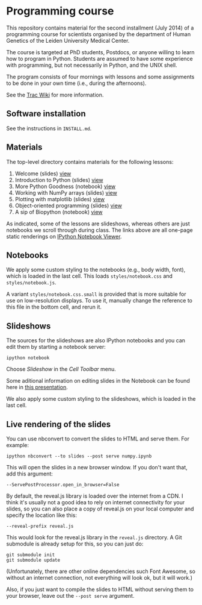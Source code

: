 Programming course
==================

This repository contains material for the second installment (July 2014) of a
programming course for scientists organised by the department of Human
Genetics of the Leiden University Medical Center.

The course is targeted at PhD students, Postdocs, or anyone willing to learn
how to program in Python. Students are assumed to have some experience with
programming, but not necessarily in Python, and the UNIX shell.

The program consists of four mornings with lessons and some assignments to
be done in your own time (i.e., during the afternoons).

See the
[Trac Wiki](https://humgenprojects.lumc.nl/trac/humgenprojects/wiki/ProgrammingCourse)
for more information.


Software installation
---------------------

See the instructions in `INSTALL.md`.


Materials
---------

The top-level directory contains materials for the following lessons:

1. Welcome (slides) [view](http://nbviewer.ipython.org/urls/git.lumc.nl/humgen/programming-course/raw/master/welcome.ipynb)
2. Introduction to Python (slides) [view](http://nbviewer.ipython.org/urls/git.lumc.nl/humgen/programming-course/raw/master/python.ipynb)
3. More Python Goodness (notebook) [view](http://nbviewer.ipython.org/urls/git.lumc.nl/humgen/programming-course/raw/master/more-python.ipynb)
4. Working with NumPy arrays (slides) [view](http://nbviewer.ipython.org/urls/git.lumc.nl/humgen/programming-course/raw/master/numpy.ipynb)
5. Plotting with matplotlib (slides) [view](http://nbviewer.ipython.org/urls/git.lumc.nl/humgen/programming-course/raw/master/matplotlib.ipynb)
6. Object-oriented programming (slides) [view](http://nbviewer.ipython.org/urls/git.lumc.nl/humgen/programming-course/raw/master/classes.ipynb)
7. A sip of Biopython (notebook) [view](http://nbviewer.ipython.org/urls/git.lumc.nl/humgen/programming-course/raw/master/biopython.ipynb)

As indicated, some of the lessons are slideshows, whereas others are just
notebooks we scroll through during class. The links above are all one-page
static renderings on [IPython Notebook Viewer](http://nbviewer.ipython.org/).


Notebooks
---------

We apply some custom styling to the notebooks (e.g., body width, font), which
is loaded in the last cell. This loads `styles/notebook.css` and
`styles/notebook.js`.

A variant `styles/notebook.css.small` is provided that is more suitable for
use on low-resolution displays. To use it, manually change the reference to
this file in the bottom cell, and rerun it.


Slideshows
----------

The sources for the slideshows are also IPython notebooks and you can edit
them by starting a notebook server:

    ipython notebook

Choose *Slideshow* in the *Cell Toolbar* menu.

Some aditional information on editing slides in the Notebook can be found
here in
[this presentation](http://www.slideviper.oquanta.info/tutorial/slideshow_tutorial_slides.html).

We also apply some custom styling to the slideshows, which is loaded in the
last cell.


Live rendering of the slides
----------------------------

You can use nbconvert to convert the slides to HTML and serve them. For
example:

    ipython nbconvert --to slides --post serve numpy.ipynb

This will open the slides in a new browser window. If you don't want that, add
this argument:

    --ServePostProcessor.open_in_browser=False

By default, the reveal.js library is loaded over the internet from a CDN. I
think it's usually not a good idea to rely on internet connectivity for your
slides, so you can also place a copy of reveal.js on your local computer and
specify the location like this:

    --reveal-prefix reveal.js

This would look for the reveal.js library in the `reveal.js` directory. A Git
submodule is already setup for this, so you can just do:

    git submodule init
    git submodule update

(Unfortunately, there are other online dependencies such Font Awesome, so
without an internet connection, not everything will look ok, but it will
work.)

Also, if you just want to compile the slides to HTML without serving them to
your browser, leave out the `--post serve` argument.
